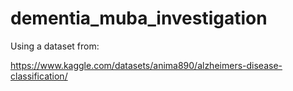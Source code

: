 # dementia_muba_investigation

Using a dataset from:

https://www.kaggle.com/datasets/anima890/alzheimers-disease-classification/

